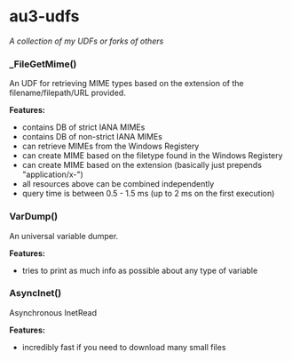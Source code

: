 au3-udfs
========
_A collection of my UDFs or forks of others_

### _FileGetMime()

An UDF for retrieving MIME types based on the extension of the filename/filepath/URL provided.

**Features:**
- contains DB of strict IANA MIMEs
- contains DB of non-strict IANA MIMEs
- can retrieve MIMEs from the Windows Registery
- can create MIME based on the filetype found in the Windows Registery
- can create MIME based on the extension (basically just prepends "application/x-")
- all resources above can be combined independently
- query time is between 0.5 - 1.5 ms (up to 2 ms on the first execution)

### VarDump()

An universal variable dumper.

**Features:**
- tries to print as much info as possible about any type of variable

### AsyncInet()

Asynchronous InetRead

**Features:**
- incredibly fast if you need to download many small files
